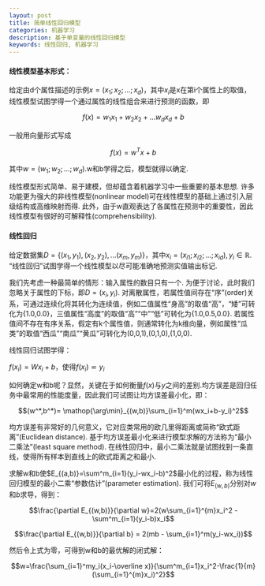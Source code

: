 ```yaml
---
layout: post
title: 简单线性回归模型
categories: 机器学习
description: 基于单变量的线性回归模型
keywords: 线性回归, 机器学习
---
```


<head>
    <script src="https://cdn.mathjax.org/mathjax/latest/MathJax.js?config=TeX-AMS-MML_HTMLorMML" type="text/javascript"></script>
    <script type="text/x-mathjax-config">
        MathJax.Hub.Config({
            tex2jax: {
            skipTags: ['script', 'noscript', 'style', 'textarea', 'pre'],
            inlineMath: [['$','$']]
            }
        });
    </script>
</head>

#### 线性模型基本形式：

给定由d个属性描述的示例$x=(x_1;x_2;...;x_d)$，其中$x_i$是x在第i个属性上的取值，线性模型试图学得一个通过属性的线性组合来进行预测的函数，即

$$f(x)=w_1x_1+w_2x_2+...w_dx_d+b$$

一般用向量形式写成

$$f(x)=w^Tx + b$$

其中$w=(w_1;w_2;...;w_d)$.w和b学得之后，模型就得以确定.

线性模型形式简单、易于建模，但却蕴含着机器学习中一些重要的基本思想. 许多功能更为强大的非线性模型(nonlinear model)可在线性模型的基础上通过引入层级结构或高维映射而得. 此外，由于w直观表达了各属性在预测中的重要性，因此线性模型有很好的可解释性(comprehensibility).

#### 线性回归

给定数据集$D=\{(x_1,y_1),(x_2,y_2),...(x_m,y_m)\}$，其中$x_i=(x_{i1};x_{i2};...;x_{id}), y_i ∈ \mathbb R$. “线性回归”试图学得一个线性模型以尽可能准确地预测实值输出标记.

我们先考虑一种最简单的情形：输入属性的数目只有一个. 为便于讨论，此时我们忽略关于属性的下标，即$D={(x_i,y_i)}$. 对离散属性，若属性值间存在“序”(order)关系，可通过连续化将其转化为连续值，例如二值属性“身高”的取值“高”，“矮”可转化为{1.0,0.0}，三值属性“高度”的取值“高”“中”“低”可转化为{1.0,0.5,0.0}. 若属性值间不存在有序关系，假定有k个属性值，则通常转化为k维向量，例如属性“瓜类”的取值“西瓜”“南瓜”“黄瓜”可转化为(0,0,1),(0,1,0),(1,0,0).

线性回归试图学得：

$f(x_i)=Wx_i+b$，使得$f(x_i)\backsimeq y_i$

如何确定w和b呢？显然，关键在于如何衡量$f(x)$与$y$之间的差别.均方误差是回归任务中最常用的性能度量，因此我们可试图让均方误差最小化，即：

$$(w^*,b^*)= \mathop{\arg\min}_{(w,b)}\sum_{i=1}^m(wx_i+b-y_i)^2$$

均方误差有非常好的几何意义，它对应类常用的欧几里得距离或简称“欧式距离”(Euclidean distance). 基于均方误差最小化来进行模型求解的方法称为“最小二乘法”(least square method). 在线性回归中，最小二乘法就是试图找到一条直线，使得所有样本到直线上的欧式距离之和最小.

求解w和b使$E_{(a,b)}=\sum^m_{i=1}(y_i-wx_i-b)^2$最小化的过程，称为线性回归模型的最小二乘“参数估计”(parameter estimation). 我们可将$E_(w,b)$分别对$w$和$b$求导，得到：

$$\frac{\partial E_{(w,b)}}{\partial w}=2(w\sum_{i=1}^{m}x_i^2 - \sum^m_{i=1}(y_i-b)x_i$$

$$\frac{\partial E_{(w,b)}}{\partial b} = 2(mb - \sum_{i=1}^m(y_i-wx_i))$$

然后令上式为零，可得到w和b的最优解的闭式解：

$$w=\frac{\sum_{i=1}^my_i(x_i-\overline x)}{\sum^m_{i=1}x_i^2-\frac{1}{m}(\sum_{i=1}^{m}x_i)^2}$$

